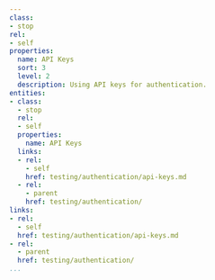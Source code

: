 ```yaml
---
class:
- stop
rel:
- self
properties:
  name: API Keys
  sort: 3
  level: 2
  description: Using API keys for authentication.
entities:
- class:
  - stop
  rel:
  - self
  properties:
    name: API Keys
  links:
  - rel:
    - self
    href: testing/authentication/api-keys.md
  - rel:
    - parent
    href: testing/authentication/
links:
- rel:
  - self
  href: testing/authentication/api-keys.md
- rel:
  - parent
  href: testing/authentication/
...
```

